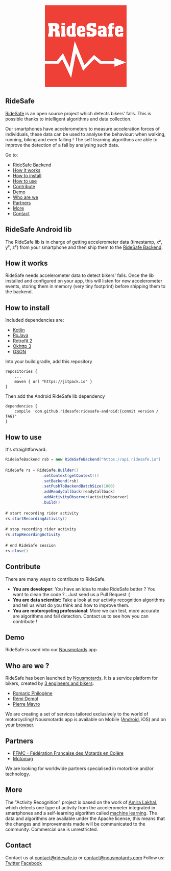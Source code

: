 <center><img src="https://raw.githubusercontent.com/ridesafe/project/gh-pages/ridesafe_256.jpg" ></center>

## RideSafe
[RideSafe](http://www.ridesafe.io) is an open source project which detects bikers' falls. This is possible thanks to intelligent algorithms and data collection.

Our smartphones have accelerometers to measure acceleration forces of individuals, these data can be used to analyse the behaviour: when walking, running, biking and even falling !
The self learning algorithms are able to improve the detection of a fall by analysing such data.

Go to:
* [RideSafe Backend](#ridesafe-backend)
* [How it works](#how-it-works)
* [How to install](#how-to-install)
* [How to use](#how-to-use)
* [Contribute](#contribute)
* [Demo](#demo)
* [Who are we](#who-are-we)
* [Partners](#partners)
* [More](#more)
* [Contact](#contact)

## RideSafe Android lib
The RideSafe lib is in charge of getting accelerometer data (timestamp, x², y², z²) from your smartphone and then ship them to the [RideSafe Backend](https://github.com/ridesafe/ridesafe-backend).

## How it works
RideSafe needs accelerometer data to detect bikers' falls. Once the lib installed and configured on your app, this will listen for new accelerometer events, storing them in memory (very tiny footprint) before shipping them to the backend.

## How to install

Included dependencies are:
* [Kotlin](https://kotlinlang.org/)
* [RxJava](https://github.com/ReactiveX/RxJava)
* [Retrofit 2](http://square.github.io/retrofit/)
* [Okhttp 3](http://square.github.io/okhttp/)
* [GSON](https://github.com/google/gson)


Into your build.gradle, add this repository

```
repositories {
    ...
    maven { url "https://jitpack.io" }
}
```

Then add the Android RideSafe lib dependency
```
dependencies {
    compile 'com.github.ridesafe:ridesafe-android:{commit version / TAG}'
}
```

## How to use

It's straightforward:
```Java
RideSafeBackend rsb = new RideSafeBackend("https://api.ridesafe.io")

RideSafe rs = RideSafe.Builder()
                .setContext(getContext())
                .setBackend(rsb)
                .setPushToBackendBatchSize(1000)
                .addReadyCallback(readyCallback)
                .addActivityObserver(activityObserver)
                .build()

# start recording rider activity
rs.startRecordingActivity()

# stop recording rider activity
rs.stopRecordingActivity

# end RideSafe session
rs.close()

```

## Contribute
There are many ways to contribute to RideSafe.
* **You are developer**: You have an idea to make RideSafe better ? You want to clean the code ?.. Just send us a Pull Request :)
* **You are data scientist**: Take a look at our activity recognition algorithms and tell us what do you think and how to improve them.
* **You are motorcycling professional**: More we can test, more accurate are algorithms and fall detection. Contact us to see how you can contribute !

## Demo
RideSafe is used into our [Nousmotards](https://play.google.com/store/apps/details?id=com.nousmotards.android) app.

## Who are we ?
RideSafe has been launched by [Nousmotards](https://www.nousmotards.com).
It is a service platform for bikers, created by [3 engineers and bikers](http://blog.nousmotards.com/2015/04/24/ouverture-du-blog-nousmotards/):
* [Romaric Philogène](https://fr.linkedin.com/in/romaricphilogene)
* [Rémi Demol](https://www.linkedin.com/in/demolremi/fr)
* [Pierre Mavro](https://fr.linkedin.com/in/pmavro/fr)

We are creating a set of services tailored exclusively to the world of motorcycling!
Nousmotards app is available on Mobile ([Android](https://play.google.com/store/apps/details?id=com.nousmotards.android), iOS) and on your [browser](https://www.nousmotards.com).

## Partners
* [FFMC - Fédération Française des Motards en Colère](http://ffmc.fr/)
* [Motomag](http://www.motomag.com/)

We are looking for worldwide partners specialised in motorbike and/or technology.

## More
The "Activity Recognition" project is based on the work of [Amira Lakhal](https://github.com/MiraLak), which detects one type of activity from the accelerometer integrated in smartphones and a self-learning algorithm called [machine learning](https://en.wikipedia.org/wiki/Machine_learning).
The data and algorithms are available under the Apache license, this means that the changes and improvements made will be communicated to the community.
Commercial use is unrestricted.

## Contact

Contact us at [contact@ridesafe.io](mailto:contact@ridesafe.io) or [contact@nousmotards.com](mailto:contact@nousmotards.com)
Follow us: [Twitter](https://twitter.com/Nousmotards) [Facebook](https://www.facebook.com/nousmotardsapp)